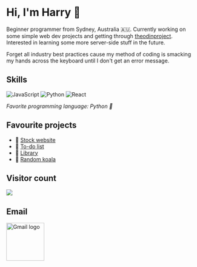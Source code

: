 # Hi, I'm Harry 🤣

Beginner programmer from Sydney, Australia 🇦🇺.
Currently working on some simple web dev projects and getting through [theodinproject](theodinproject.com).
Interested in learning some more server-side stuff in the future.

Forget all industry best practices cause my method of coding is smacking my hands across the keyboard until I don't get an error message.

## Skills

![JavaScript](https://img.shields.io/badge/JavaScript-F7DF1E?logo=javascript&logoColor=black&style=for-the-badge)
![Python](https://img.shields.io/badge/Python-3776AB?logo=python&logoColor=white&style=for-the-badge)
![React](https://img.shields.io/badge/React-61DAFB?logo=react&logoColor=black&style=for-the-badge)

_Favorite programming language: Python 🐍_

## Favourite projects

- 💸 [Stock website](https://vaticanmemes.github.io/stock-website/)
- 📝 [To-do list](https://vaticanmemes.github.io/motherfucking-to-do-list/)
- 📖 [Library](https://vaticanmemes.github.io/js-library/)
- 🐨 [Random koala](https://vaticanmemes.github.io/random-koala/)

## Visitor count

<img src="https://profile-counter.glitch.me/vaticanmemes/count.svg" />

## Email

<a href="mailto:popeharryviii@gmail.com">
<img src="https://static.wikia.nocookie.net/google/images/7/72/Logo-gmail.png/revision/latest?cb=20201214214241" alt="Gmail logo" width="100" height="100">
</a>
